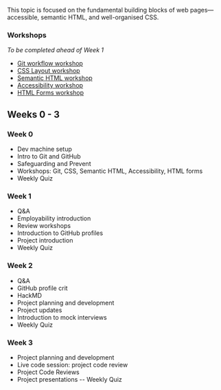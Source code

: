 This topic is focused on the fundamental building blocks of web pages—accessible, semantic HTML, and well-organised CSS.

### Workshops

*To be completed ahead of Week 1*

- [Git workflow workshop](/workshops/git-workflow/)
- [CSS Layout workshop](/workshops/css-layout/)
- [Semantic HTML workshop](/workshops/semantic-html/)
- [Accessibility workshop](/workshops/learn-a11y/)
- [HTML Forms workshop](/workshops/html-forms/)


## Weeks 0 - 3

### Week 0
- Dev machine setup
- Intro to Git and GitHub
- Safeguarding and Prevent
- Workshops: Git, CSS, Semantic HTML, Accessibility, HTML forms
- Weekly Quiz

### Week 1
- Q&A
- Employability introduction
- Review workshops
- Introduction to GitHub profiles
- Project introduction
- Weekly Quiz


### Week 2
- Q&A
- GitHub profile crit
- HackMD
- Project planning and development
- Project updates
- Introduction to mock interviews
- Weekly Quiz

### Week 3
- Project planning and development
- Live code session: project code review
- Project Code Reviews
- Project presentations
-- Weekly Quiz



